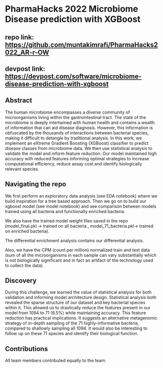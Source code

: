 # PharmaHacks 2022 Microbiome Disease prediction with XGBoost

## __repo link__: https://github.com/muntakimrafi/PharmaHacks2022_AR-r-OW

## __devpost link__: https://devpost.com/software/microbiome-disease-prediction-with-xgboost

## Abstract

The human microbiome encompasses a diverse community of microorganisms living within the gastrointestinal tract. The state of the microbiome is deeply intertwined with human health and contains a wealth of information that can aid disease diagnosis. However, this information is obfuscated by the thousands of interactions between bacterial species, making it difficult to detangle by traditional analysis. In this work, we implement an eXtreme Gradient Boosting (XGBoost) classifier to predict disease classes from microbiome data. We then use statistical analysis to validate the model and inform feature reduction. Our model maintained high accuracy with reduced features informing optimal strategies to increase computational efficiency, reduce assay cost and identify biologically relevant species.

## Navigating the repo

We first perform an exploratory data analysis (see EDA notebook) where we build inspiration for a tree based approach. Then we go on to build our xgboost model (see model notebook) and see comparison between models trained using all bacteria and functionally enriched bacteria.

We also have the trained model weight files saved in the repo (model_final.pkl -> trained on all bacteria ,  model_71_bacteria.pkl-> trained on enriched bacteria). 

The differential enrichment analysis contains our differential analysis.

Also, we have the CPM (count per million) normalized train and test data (sum of all the microorganisms in each sample can vary substantially which is not biologically significant and in fact an artifact of the technology used to collect the data).

## Discovery 

During this challenge, we learned the value of statistical analysis for both validation and informing model architecture design. Statistical analysis both revealed the sparse structure of our dataset and key bacterial species within it. This allowed us to drastically reduce the features present in our model from 1094 to 71 (6.5%) while maintaining accuracy. This feature reduction has practical implications. It suggests an alternative metagenomic strategy of in-depth sampling of the 71 highly-informative bacteria, compared to shallowly sampling all 1094. It would also be interesting to follow up on these 71 species and identify their biological function.

## Contributions

All team members contributed equally to the team.

